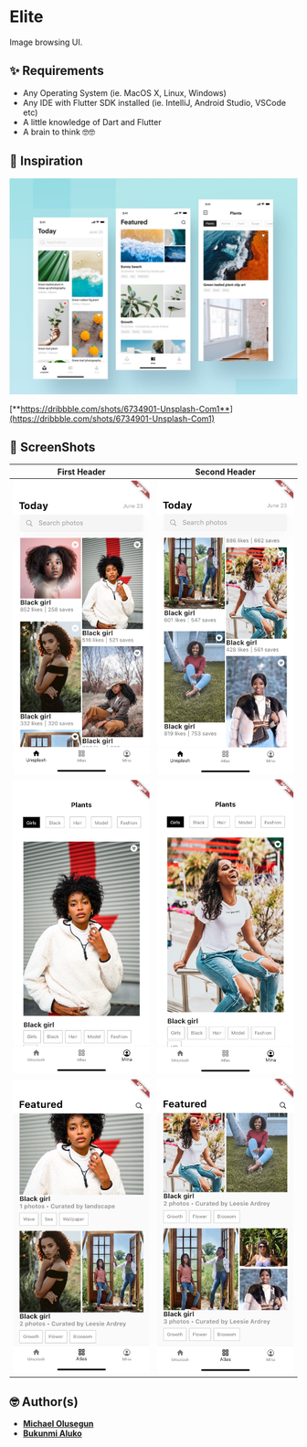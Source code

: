 # Elite

Image browsing UI.

## ✨ Requirements
* Any Operating System (ie. MacOS X, Linux, Windows)
* Any IDE with Flutter SDK installed (ie. IntelliJ, Android Studio, VSCode etc)
* A little knowledge of Dart and Flutter
* A brain to think 🤓🤓

## 📖 Inspiration
<img src="inspiration/inspiration.jpg"/>

[**https://dribbble.com/shots/6734901-Unsplash-Com1**](https://dribbble.com/shots/6734901-Unsplash-Com1)


## 📸 ScreenShots
| First Header  | Second Header |
| ------------- | ------------- |
| <img src="screenshots/unsplash1.png" width="300"/> | <img src="screenshots/unsplash2.png" width="300"/> |
| <img src="screenshots/mina1.png" width="300"/> | <img src="screenshots/mina2.png" width="300"/> |
| <img src="screenshots/atlas1.png" width="300"/> | <img src="screenshots/atlas2.png" width="300"/> |


## 🤓 Author(s)
* [**Michael Olusegun**](https://github.com/mikkyboy2005)
* [**Bukunmi Aluko**](https://github.com/bukunmialuko)
